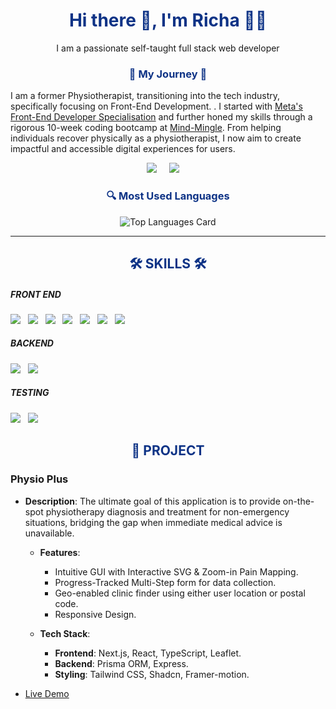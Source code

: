 <h1 align='center' style='color:#0E3386;'>Hi there 👋, I'm Richa 👩‍💻</h1>
<p align='center'>
I am a passionate self-taught full stack web developer
</p>

<h3 align="center" style='color:#0E3386;'>🌱 My Journey 🌱</h3>

<p >I am a former Physiotherapist, transitioning into the tech industry, specifically focusing on Front-End Development. . I started with <a href="https://www.coursera.org/account/accomplishments/specialization/certificate/4BB389KHS2UM">Meta's Front-End Developer Specialisation</a> and further honed my skills through a rigorous 10-week coding bootcamp at <a href="https://www.mindmingle.nl/certificates/class-0/Richa-Mahajan.pdf">Mind-Mingle</a>. From helping individuals recover physically as a physiotherapist, I now aim to create impactful and accessible digital experiences for users.</p>

<p align='center'>
  <a href="https://www.linkedin.com/in/mahajan-richa/"><img src="https://img.shields.io/badge/linkedin-%230077B5.svg?&style=for-the-badge&logo=linkedin&logoColor=white" /></a>&nbsp;&nbsp;&nbsp;&nbsp;
  <a href="mailto:richamahajan1617@gmail.com?subject=Olá%20Stefany"><img src="https://img.shields.io/badge/gmail-%23D14836.svg?&style=for-the-badge&logo=gmail&logoColor=white" /></a>&nbsp;&nbsp;&nbsp;&nbsp;

</p>
<h3 align="center" style='color:#0E3386;'>🔍 Most Used Languages</h3>
<p align='center'>
  <img src="https://github-readme-stats.vercel.app/api/top-langs/?username=richa1617&layout=compact" alt="Top Languages Card" />
</p>

<hr>

<h2 align="center" style='color:#0E3386;'>🛠 SKILLS 🛠</h2>

<h5>FRONT END</h5>
<p>
  <img src="https://img.shields.io/badge/HTML5-E96228?style=for-the-badge&logo=html5&logoColor=white" />&nbsp;&nbsp;
  <img src="https://img.shields.io/badge/CSS3-2965F1?style=for-the-badge&logo=css3&logoColor=white" />&nbsp;&nbsp;
  <img src="https://img.shields.io/badge/JavaScript-F0DB4F?style=for-the-badge&logo=javascript&logoColor=black" />&nbsp;&nbsp;
  <img src="https://img.shields.io/badge/React-61DBFB?style=for-the-badge&logo=react&logoColor=black" />&nbsp;&nbsp;
  <img src="https://img.shields.io/badge/TypeScript-2F74C0?style=for-the-badge&logo=typescript&logoColor=white" />&nbsp;&nbsp;
  <img src="https://img.shields.io/badge/Next.js-3C873A?style=for-the-badge&logo=next.js&logoColor=white" />&nbsp;&nbsp;
  <img src="https://img.shields.io/badge/TailwindCSS-15B7B9?style=for-the-badge&logo=tailwind-css&logoColor=white" />&nbsp;&nbsp;
</p>

<h5>BACKEND</h5>
<p>
  <img src="https://img.shields.io/badge/Express.js-404040?style=for-the-badge&logo=express&logoColor=red" />&nbsp;&nbsp;
  <img src="https://img.shields.io/badge/Prisma-8A2BE2?style=for-the-badge&logo=prisma&logoColor=white" />&nbsp;&nbsp;
</p>

<h5>TESTING</h5>
<p>
  <img src="https://img.shields.io/badge/Jest-C21325?style=for-the-badge&logo=jest&logoColor=white" />&nbsp;&nbsp;
  <img src="https://img.shields.io/badge/Cypress-17202C?style=for-the-badge&logo=cypress&logoColor=white" />&nbsp;&nbsp;
  
</p>

<h2 align="center" style='color:#0E3386;'>🚀 PROJECT</h2>

### Physio Plus

- **Description**: The ultimate goal of this application is to provide on-the-spot physiotherapy diagnosis and treatment for non-emergency situations, bridging the gap when immediate medical advice is unavailable.

  - **Features**:

    - Intuitive GUI with Interactive SVG & Zoom-in Pain Mapping.
    - Progress-Tracked Multi-Step form for data collection.
    - Geo-enabled clinic finder using either user location or postal code.
    - Responsive Design.

  - **Tech Stack**:
    - **Frontend**: Next.js, React, TypeScript, Leaflet.
    - **Backend**: Prisma ORM, Express.
    - **Styling**: Tailwind CSS, Shadcn, Framer-motion.

- [Live Demo](https://physioplus.vercel.app/)
